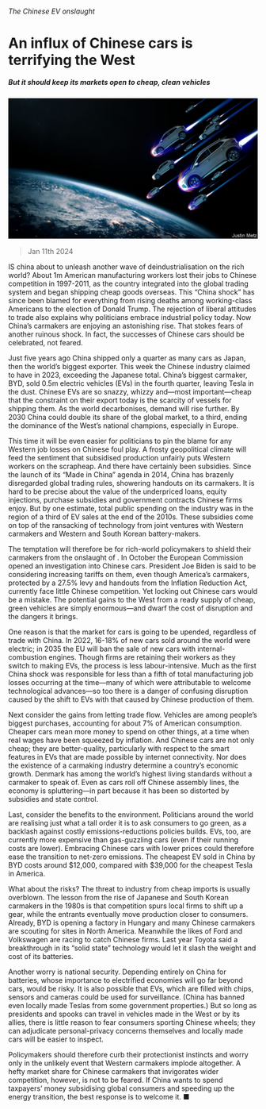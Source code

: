 ###### The Chinese EV onslaught

# An influx of Chinese cars is terrifying the West 

##### But it should keep its markets open to cheap, clean vehicles 

![image](images/20240113_LDD001.jpg) 

> Jan 11th 2024 

IS china about to unleash another wave of deindustrialisation on the rich world? About 1m American manufacturing workers lost their jobs to Chinese competition in 1997-2011, as the country integrated into the global trading system and began shipping cheap goods overseas. This “China shock” has since been blamed for everything from rising deaths among working-class Americans to the election of Donald Trump. The rejection of liberal attitudes to trade also explains why politicians embrace industrial policy today. Now China’s carmakers are enjoying an astonishing rise. That stokes fears of another ruinous shock. In fact, the successes of Chinese cars should be celebrated, not feared. 

Just five years ago China shipped only a quarter as many cars as Japan, then the world’s biggest exporter. This week the Chinese industry claimed to have  in 2023, exceeding the Japanese total. China’s biggest carmaker, BYD, sold 0.5m electric vehicles (EVs) in the fourth quarter, leaving Tesla in the dust. Chinese EVs are so snazzy, whizzy and—most important—cheap that the constraint on their export today is the scarcity of vessels for shipping them. As the world decarbonises, demand will rise further. By 2030 China could double its share of the global market, to a third, ending the dominance of the West’s national champions, especially in Europe.

This time it will be even easier for politicians to pin the blame for any Western job losses on Chinese foul play. A frosty geopolitical climate will feed the sentiment that subsidised production unfairly puts Western workers on the scrapheap. And there have certainly been subsidies. Since the launch of its “Made in China” agenda in 2014, China has brazenly disregarded global trading rules, showering handouts on its carmakers. It is hard to be precise about the value of the underpriced loans, equity injections, purchase subsidies and government contracts Chinese firms enjoy. But by one estimate, total public spending on the industry was in the region of a third of EV sales at the end of the 2010s. These subsidies come on top of the ransacking of technology from joint ventures with Western carmakers and Western and South Korean battery-makers.

The temptation will therefore be for rich-world policymakers to shield their carmakers from the onslaught of . In October the European Commission opened an investigation into Chinese cars. President Joe Biden is said to be considering increasing tariffs on them, even though America’s carmakers, protected by a 27.5% levy and handouts from the Inflation Reduction Act, currently face little Chinese competition. Yet locking out Chinese cars would be a mistake. The potential gains to the West from a ready supply of cheap, green vehicles are simply enormous—and dwarf the cost of disruption and the dangers it brings.

One reason is that the market for cars is going to be upended, regardless of trade with China. In 2022, 16-18% of new cars sold around the world were electric; in 2035 the EU will ban the sale of new cars with internal-combustion engines. Though firms are retaining their workers as they switch to making EVs, the process is less labour-intensive. Much as the first China shock was responsible for less than a fifth of total manufacturing job losses occurring at the time—many of which were attributable to welcome technological advances—so too there is a danger of confusing disruption caused by the shift to EVs with that caused by Chinese production of them. 

Next consider the gains from letting trade flow. Vehicles are among people’s biggest purchases, accounting for about 7% of American consumption. Cheaper cars mean more money to spend on other things, at a time when real wages have been squeezed by inflation. And Chinese cars are not only cheap; they are better-quality, particularly with respect to the smart features in EVs that are made possible by internet connectivity. Nor does the existence of a carmaking industry determine a country’s economic growth. Denmark has among the world’s highest living standards without a carmaker to speak of. Even as cars roll off Chinese assembly lines, the economy is spluttering—in part because it has been so distorted by subsidies and state control. 

Last, consider the benefits to the environment. Politicians around the world are realising just what a tall order it is to ask consumers to go green, as a backlash against costly emissions-reductions policies builds. EVs, too, are currently more expensive than gas-guzzling cars (even if their running costs are lower). Embracing Chinese cars with lower prices could therefore ease the transition to net-zero emissions. The cheapest EV sold in China by BYD costs around $12,000, compared with $39,000 for the cheapest Tesla in America.

What about the risks? The threat to industry from cheap imports is usually overblown. The lesson from the rise of Japanese and South Korean carmakers in the 1980s is that competition spurs local firms to shift up a gear, while the entrants eventually move production closer to consumers. Already, BYD is opening a factory in Hungary and many Chinese carmakers are scouting for sites in North America. Meanwhile the likes of Ford and Volkswagen are racing to catch Chinese firms. Last year Toyota said a breakthrough in its “solid state” technology would let it slash the weight and cost of its batteries.

Another worry is national security. Depending entirely on China for batteries, whose importance to electrified economies will go far beyond cars, would be risky. It is also possible that EVs, which are filled with chips, sensors and cameras could be used for surveillance. (China has banned even locally made Teslas from some government properties.) But so long as presidents and spooks can travel in vehicles made in the West or by its allies, there is little reason to fear consumers sporting Chinese wheels; they can adjudicate personal-privacy concerns themselves and locally made cars will be easier to inspect. 

Policymakers should therefore curb their protectionist instincts and worry only in the unlikely event that Western carmakers implode altogether. A hefty market share for Chinese carmakers that invigorates wider competition, however, is not to be feared. If China wants to spend taxpayers’ money subsidising global consumers and speeding up the energy transition, the best response is to welcome it. ■


